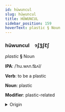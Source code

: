 ```yaml
---
id: hüwuncul
slug: hüwuncul
title: HÜWUNCUL
sidebar_position: 159
hoverText: plastic § Noun
---
```


### hüwuncul&emsp;<span kind="abugida">ɂʄʒ̃ʃꞇ͊ʃ</span>

*plastic* **§** Noun

**IPA**: /ˈhu.wʌn.t͡ɕʌl/

**Verb**: to be a plastic

**Noun**: plastic

**Modifier**: plastic-related

<details>
    <summary>Origin</summary>
    Mongolian хуванцар qubančir  /ˈxʊw̜ənt͡sər/<br/>
    <em>Mongolic Language Family</em>
</details>
